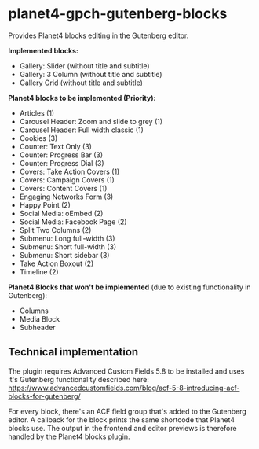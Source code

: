 # planet4-gpch-gutenberg-blocks
Provides Planet4 blocks editing in the Gutenberg editor.

**Implemented blocks:**
* Gallery: Slider (without title and subtitle)
* Gallery: 3 Column (without title and subtitle)
* Gallery Grid (without title and subtitle)

**Planet4 blocks to be implemented (Priority):**
* Articles (1)
* Carousel Header: Zoom and slide to grey (1)
* Carousel Header: Full width classic (1)
* Cookies (3)
* Counter: Text Only (3)
* Counter: Progress Bar (3)
* Counter: Progress Dial (3)
* Covers: Take Action Covers (1)
* Covers: Campaign Covers (1)
* Covers: Content Covers (1)
* Engaging Networks Form (3)
* Happy Point (2)
* Social Media: oEmbed (2)
* Social Media: Facebook Page (2)
* Split Two Columns (2)
* Submenu: Long full-width (3)
* Submenu: Short full-width (3)
* Submenu: Short sidebar (3)
* Take Action Boxout (2)
* Timeline (2)


**Planet4 Blocks that won't be implemented** (due to existing functionality in Gutenberg):
* Columns
* Media Block
* Subheader



## Technical implementation

The plugin requires Advanced Custom Fields 5.8 to be installed and uses it's Gutenberg functionality described here: https://www.advancedcustomfields.com/blog/acf-5-8-introducing-acf-blocks-for-gutenberg/

For every block, there's an ACF field group that's added to the Gutenberg editor. A callback for the block prints the same shortcode that Planet4 blocks use. The output in the frontend and editor previews is therefore handled by the Planet4 blocks plugin.

